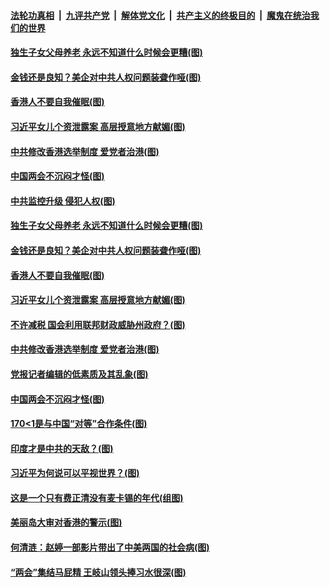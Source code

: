 ####  [法轮功真相](../../../../basic/blob/master/README.md?t=03131331) &nbsp;|&nbsp; [九评共产党](../../../../9ping.md/blob/master/README.md?t=03131331) &nbsp;|&nbsp; [解体党文化](../../../../jtdwh.md/blob/master/README.md?t=03131331)  &nbsp;|&nbsp; [共产主义的终极目的](../../../../gczydzjmd.md/blob/master/README.md?t=03131331) &nbsp;|&nbsp; [魔鬼在统治我们的世界](../../../../mgztzwmdsj.md/blob/master/README.md?t=03131331) 

#### [独生子女父母养老 永远不知道什么时候会更糟(图)](../pages/p4/965045.md?t=03131331) 

#### [金钱还是良知？美企对中共人权问题装聋作哑(图)](../pages/p4/965386.md?t=03131331) 

#### [香港人不要自我催眠(图)](../pages/p4/965383.md?t=03131331) 

#### [习近平女儿个资泄露案 高层授意地方献媚(图)](../pages/p4/965382.md?t=03131331) 

#### [中共修改香港选举制度 爱党者治港(图)](../pages/p4/965384.md?t=03131331) 

#### [中国两会不沉闷才怪(图)](../pages/p4/965285.md?t=03131331) 

#### [中共监控升级 侵犯人权(图)](../pages/p4/965403.md?t=03131331) 

#### [独生子女父母养老 永远不知道什么时候会更糟(图)](../pages/p4/965045.md?t=03131331) 

#### [金钱还是良知？美企对中共人权问题装聋作哑(图)](../pages/p4/965386.md?t=03131331) 

#### [香港人不要自我催眠(图)](../pages/p4/965383.md?t=03131331) 

#### [习近平女儿个资泄露案 高层授意地方献媚(图)](../pages/p4/965382.md?t=03131331) 

#### [不许减税 国会利用联邦财政威胁州政府？(图)](../pages/p4/965380.md?t=03131331) 

#### [中共修改香港选举制度 爱党者治港(图)](../pages/p4/965384.md?t=03131331) 

#### [党报记者编辑的低素质及其乱象(图)](../pages/p4/965316.md?t=03131331) 


#### [中国两会不沉闷才怪(图)](../pages/p4/965285.md?t=03131331) 

#### [170&lt;1是与中国“对等”合作条件(图)](../pages/p4/965263.md?t=03131331) 

#### [印度才是中共的天敌？(图)](../pages/p4/965267.md?t=03131331) 

#### [习近平为何说可以平视世界？(图)](../pages/p4/965269.md?t=03131331) 

#### [这是一个只有费正清没有麦卡锡的年代(组图)](../pages/p4/965272.md?t=03131331) 




#### [美丽岛大审对香港的警示(图)](../pages/p4/965190.md?t=03131331) 

#### [何清涟：赵婷一部影片带出了中美两国的社会病(图)](../pages/p4/965186.md?t=03131331) 

#### [“两会”集结马屁精 王岐山领头捧习水很深(图)](../pages/p4/965181.md?t=03131331) 

